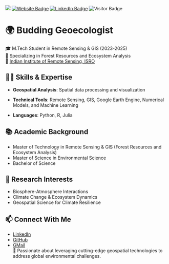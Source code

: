 [![](https://img.shields.io/github/followers/ajoyk11?style=social)](https://github.com/ajoyk11)
[![Website Badge](https://img.shields.io/badge/My-Website-success)](https://ajoyk11.github.io/)
[![LinkedIn Badge](https://img.shields.io/badge/My-LinkedIn-blue)](https://www.linkedin.com/in/ajoykarmakar/)
![Visitor Badge](https://visitor-badge.laobi.icu/badge?page_id=ajoyk11.ajoyk11)
<!---
[![CV Badge](https://img.shields.io/badge/My-CV-orange)]()
--->
<!---
[![YouTube Badge](https://img.shields.io/badge/My-YouTube-red)](https://www.youtube.com/ajoyk11)
--->
# 🌍 Budding Geoecologist  

🎓 M.Tech Student in Remote Sensing & GIS (2023-2025)  
🌱 Specializing in Forest Resources and Ecosystem Analysis  
🏢 [Indian Institute of Remote Sensing, ISRO](https://www.iirs.gov.in/)

## 👨‍💻 Skills & Expertise  
- **Geospatial Analysis**: Spatial data processing and visualization  
  
- **Technical Tools**: Remote Sensing, GIS, Google Earth Engine, Numerical Models, and Machine Learning
- **Languages**: Python, R, Julia 
<!---- **Carbon Flux Modeling**: Understanding carbon dynamics in ecosystems  
- **Wildfire Impact Assessment**: Monitoring and analysis using remote sensing
--->

## 📚 Academic Background  
- Master of Technology in Remote Sensing & GIS (Forest Resources and Ecosystem Analysis)
- Master of Science in  Environmental Science
- Bachelor of Science 

## 🌟 Research Interests  
- Biosphere-Atmosphere Interactions 
- Climate Change & Ecosystem Dynamics 
- Geospatial Science for Climate Resilience  

## 📫 Connect With Me  
- [LinkedIn](https://www.linkedin.com/in/ajoykarmakar)  
- [GitHub](https://github.com/ajoyk11)  
- [GMail](mailto:ajoy.iirs@gmail.com)  
🌟 Passionate about leveraging cutting-edge geospatial technologies to address global environmental challenges.



<!---
ajoyk11/ajoyk11 is a ✨ special ✨ repository because its `README.md` (this file) appears on your GitHub profile.
You can click the Preview link to take a look at your changes.
--->
